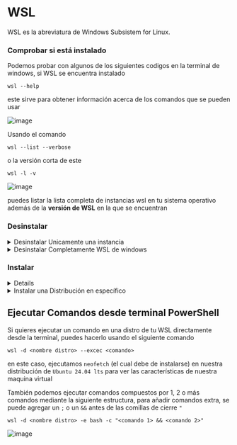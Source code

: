 # WSL
WSL es la abreviatura de Windows Subsistem for Linux.


### Comprobar si está instalado
Podemos probar con algunos de los siguientes codigos en la terminal de windows, si WSL se encuentra instalado

```ssh
wsl --help
```
este sirve para obtener información acerca de los comandos que se pueden usar

![image](https://github.com/NoMeLlamoDante/Practicas/assets/28581163/7f0edaa2-b0d1-49d6-8237-07ef64293ca9)

Usando el comando
```
wsl --list --verbose
```
o la versión corta de este
```
wsl -l -v
```
![image](https://github.com/NoMeLlamoDante/Practicas/assets/28581163/59559116-d352-4b5a-9ffe-de8b2213a862)

puedes listar la lista completa de instancias wsl en tu sistema operativo además de la **versión de WSL** en la que se encuentran

### Desinstalar
<details>  
<summary>
  Desinstalar Unicamente una instancia
</summary>

  una ves que tenemos el nombre de la instancia de WSL que queremos eliminar, lo hacemos con el comando unregistred y el nombre de la misma
  ```
  wsl --unregistred <nombre de la instancia>
  ```
  ![image](https://github.com/NoMeLlamoDante/Practicas/assets/28581163/129f990c-637b-4b5e-bf4c-21d6e9ce4cf2)
  
</details>

<details>  
<summary>
  Desinstalar Completamente WSL de windows
</summary>

  Podemos encontrar esta opción desde el panel de control, pero es más fácil de acceder directamente desde las busquedas
  
  `Activar o desactivar las características de windows`
  
  ![image](https://github.com/NoMeLlamoDante/Practicas/assets/28581163/b02c1566-0431-4780-9c55-abf573674d68)
  
  en el cual tenemos una lista de componentes opcionales de windows, entre los cauales tenemos que desactivar el siguiente
  
  ![image](https://github.com/NoMeLlamoDante/Practicas/assets/28581163/a75bb4f6-77f8-46b8-9691-51b511ab3b2a)
  
  posteriormente damos click a aceptar, y nos pedirá reiniciar nuestro pc
  y damos en reiniciar ahora

</details>

### Instalar
<details>
  <sumanry>
    Instalar mediante interfaz
  </summary>  
  Podemos encontrar esta opción desde el panel de control, pero es más fácil de acceder directamente desde las busquedas
  
  `Activar o desactivar las características de windows`
  
  ![image](https://github.com/NoMeLlamoDante/Practicas/assets/28581163/b02c1566-0431-4780-9c55-abf573674d68)

  en la lista que aparecerá a continuación buscamos el `subsistema de Windows para Linux` y la activamos
  presionamos en aceptar y nos pedirá reiniciar el equipo, cosa que aceptamos.
  
  ![image](https://github.com/NoMeLlamoDante/Practicas/assets/28581163/d547c309-abe3-45af-8649-93fe34cb55ee)

</details>

<details>
  <summary>
    Instalar una Distribución en específico
  </summary>
  usando el siguiente comando, se pueden listar las distribuciones que pueden ser instaladas mediante WSL, de las cuales puedes elegir la que requieras instalar
  para este caso usaremos la `Ubuntu 24.04 lts`
  
```
wsl --list --online
```
  
  ![image](https://github.com/NoMeLlamoDante/Practicas/assets/28581163/525fe69e-789e-4abe-824b-2c6db2d5f037)

```
wsl --install <distribución> 
```
esperamos a que se termine la descarga y la instalación

![image](https://github.com/NoMeLlamoDante/Practicas/assets/28581163/ec08baea-523c-4410-80b2-b34f201b3844)

nos pedirá un usuario y una contraseña

![image](https://github.com/NoMeLlamoDante/Practicas/assets/28581163/ae917113-7999-4bde-beb5-9ab063ac157e)

y finalmente entrará directo hasta la consola de comandos de nuestro linux como se ve en la pantalla de a continuación

![image](https://github.com/NoMeLlamoDante/Practicas/assets/28581163/16ccc6fc-da01-4e79-b6e0-f1f5c5e0923a)

podemos comprobar con el comando `pwd` podemos ver la ruta en la que nos encontramos dentro de ubuntu, además el siguiente comando nos servirá para ver los datos de la distribución

```
lsb_release -a

```
![image](https://github.com/NoMeLlamoDante/Practicas/assets/28581163/5ba58bbf-7805-426c-a5d7-9eb17e82b735)

podemos salir simplemente tecleando el comando `exit`
</details>

## Ejecutar Comandos desde terminal PowerShell
Si quieres ejecutar un comando en una distro de tu WSL directamente desde la terminal, puedes hacerlo usando el siguiente comando

```
wsl -d <nombre distro> --excec <comando>
```

en este caso, ejecutamos `neofetch` (el cual debe de instalarse) en nuestra distribución de `Ubuntu 24.04 lts`
para ver las características de nuestra maquina virtual

También podemos ejecutar comandos compuestos por 1, 2 o más comandos 
mediante la siguiente estructura, para añadir comandos extra, se puede agregar un `;` o un `&&` antes de las comillas de cierre `"`

```
wsl -d <nombre distro> -e bash -c "<comando 1> && <comando 2>"
```
![image](https://github.com/NoMeLlamoDante/Practicas/assets/28581163/112aebed-85a5-48c1-b38d-4971442c5ac0)

